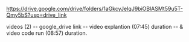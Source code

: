 https://drive.google.com/drive/folders/1aGkcyJeIqJ9biOBlASMt59u5T-Qmy5bS?usp=drive_link



videos (2) -- google_drive link -- video explantion (07:45) duration -- & video code run (08:57) duration.
